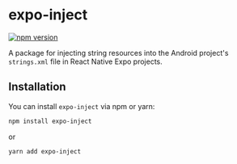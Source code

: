 # expo-inject

[![npm version](https://badge.fury.io/js/expo.svg)](https://badge.fury.io/js/expo.svg)

A package for injecting string resources into the Android project's `strings.xml` file in React Native Expo projects.

## Installation

You can install `expo-inject` via npm or yarn:

```bash
npm install expo-inject
```
or 
```bash
yarn add expo-inject
```